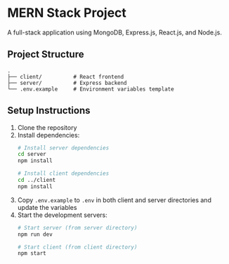 # MERN Stack Project

A full-stack application using MongoDB, Express.js, React.js, and Node.js.

## Project Structure

```
.
├── client/          # React frontend
├── server/          # Express backend
└── .env.example     # Environment variables template
```

## Setup Instructions

1. Clone the repository
2. Install dependencies:
   ```bash
   # Install server dependencies
   cd server
   npm install

   # Install client dependencies
   cd ../client
   npm install
   ```
3. Copy `.env.example` to `.env` in both client and server directories and update the variables
4. Start the development servers:
   ```bash
   # Start server (from server directory)
   npm run dev

   # Start client (from client directory)
   npm start
   ``` 